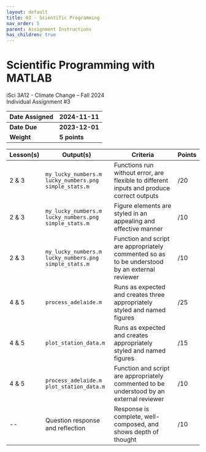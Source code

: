 ```yaml
---
layout: default
title: 03 - Scientific Programming
nav_order: 5
parent: Assignment Instructions
has_children: true
---
```


# Scientific Programming with MATLAB
iSci 3A12 - Climate Change – Fall 2024  
Individual Assignment #3

|Date Assigned|2024-11-11|
|:--|:--|
|**Date Due**|**2023-12-01**|
|**Weight**|**5 points**|

| Lesson(s) | Output(s)                                                       | Criteria                                                                                       | Points |
|-----------|-----------------------------------------------------------------|------------------------------------------------------------------------------------------------|--------|
| 2 & 3     | `my_lucky_numbers.m`<br>`lucky_numbers.png`<br>`simple_stats.m` | Functions run without error, are flexible to different inputs and produce correct outputs      | /20    |
| 2 & 3     | `my_lucky_numbers.m`<br>`lucky_numbers.png`<br>`simple_stats.m` | Figure elements are styled in an appealing and effective manner                                | /10    |
| 2 & 3     | `my_lucky_numbers.m`<br>`lucky_numbers.png`<br>`simple_stats.m` | Function and script are appropriately commented so as to be understood by an external reviewer | /10    |
| 4 & 5     | `process_adelaide.m`                                            | Runs as expected and creates three appropriately styled and named figures                      | /25    |
| 4 & 5     | `plot_station_data.m`                                           | Runs as expected and creates appropriately styled and named figures                            | /15    |
| 4 & 5     | `process_adelaide.m`<br>`plot_station_data.m`                   | Function and script are appropriately commented to be understood by an external reviewer       | /10    |
| --        | Question response and reflection                                | Response is complete, well-composed, and shows depth of thought                                | /10    |
